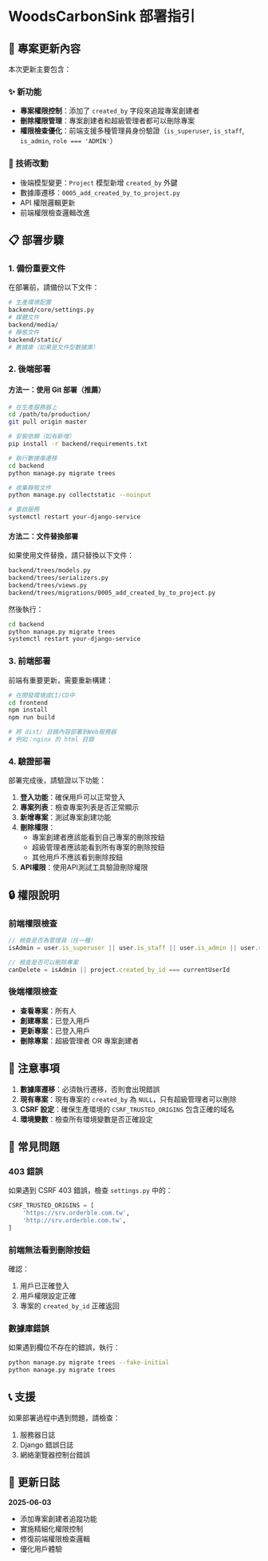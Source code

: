 # WoodsCarbonSink 部署指引

## 🚀 專案更新內容

本次更新主要包含：

### ✨ 新功能
- **專案權限控制**：添加了 `created_by` 字段來追蹤專案創建者
- **刪除權限管理**：專案創建者和超級管理者都可以刪除專案
- **權限檢查優化**：前端支援多種管理員身份驗證（`is_superuser`, `is_staff`, `is_admin`, `role === 'ADMIN'`）

### 🔧 技術改動
- 後端模型變更：`Project` 模型新增 `created_by` 外鍵
- 數據庫遷移：`0005_add_created_by_to_project.py`
- API 權限邏輯更新
- 前端權限檢查邏輯改進

## 📋 部署步驟

### 1. 備份重要文件
在部署前，請備份以下文件：
```bash
# 生產環境配置
backend/core/settings.py
# 媒體文件
backend/media/
# 靜態文件
backend/static/
# 數據庫（如果是文件型數據庫）
```

### 2. 後端部署

#### 方法一：使用 Git 部署（推薦）
```bash
# 在生產服務器上
cd /path/to/production/
git pull origin master

# 安裝依賴（如有新增）
pip install -r backend/requirements.txt

# 執行數據庫遷移
cd backend
python manage.py migrate trees

# 收集靜態文件
python manage.py collectstatic --noinput

# 重啟服務
systemctl restart your-django-service
```

#### 方法二：文件替換部署
如果使用文件替換，請只替換以下文件：
```bash
backend/trees/models.py
backend/trees/serializers.py
backend/trees/views.py
backend/trees/migrations/0005_add_created_by_to_project.py
```

然後執行：
```bash
cd backend
python manage.py migrate trees
systemctl restart your-django-service
```

### 3. 前端部署

前端有重要更新，需要重新構建：

```bash
# 在開發環境或CI/CD中
cd frontend
npm install
npm run build

# 將 dist/ 目錄內容部署到Web服務器
# 例如：nginx 的 html 目錄
```

### 4. 驗證部署

部署完成後，請驗證以下功能：

1. **登入功能**：確保用戶可以正常登入
2. **專案列表**：檢查專案列表是否正常顯示
3. **新增專案**：測試專案創建功能
4. **刪除權限**：
   - 專案創建者應該能看到自己專案的刪除按鈕
   - 超級管理者應該能看到所有專案的刪除按鈕
   - 其他用戶不應該看到刪除按鈕
5. **API權限**：使用API測試工具驗證刪除權限

## 🔒 權限說明

### 前端權限檢查
```javascript
// 檢查是否為管理員（任一種）
isAdmin = user.is_superuser || user.is_staff || user.is_admin || user.role === 'ADMIN'

// 檢查是否可以刪除專案
canDelete = isAdmin || project.created_by_id === currentUserId
```

### 後端權限檢查
- **查看專案**：所有人
- **創建專案**：已登入用戶
- **更新專案**：已登入用戶
- **刪除專案**：超級管理者 OR 專案創建者

## 🚨 注意事項

1. **數據庫遷移**：必須執行遷移，否則會出現錯誤
2. **現有專案**：現有專案的 `created_by` 為 `NULL`，只有超級管理者可以刪除
3. **CSRF 設定**：確保生產環境的 `CSRF_TRUSTED_ORIGINS` 包含正確的域名
4. **環境變數**：檢查所有環境變數是否正確設定

## 🐛 常見問題

### 403 錯誤
如果遇到 CSRF 403 錯誤，檢查 `settings.py` 中的：
```python
CSRF_TRUSTED_ORIGINS = [
    'https://srv.orderble.com.tw',
    'http://srv.orderble.com.tw',
]
```

### 前端無法看到刪除按鈕
確認：
1. 用戶已正確登入
2. 用戶權限設定正確
3. 專案的 `created_by_id` 正確返回

### 數據庫錯誤
如果遇到欄位不存在的錯誤，執行：
```bash
python manage.py migrate trees --fake-initial
python manage.py migrate trees
```

## 📞 支援

如果部署過程中遇到問題，請檢查：
1. 服務器日誌
2. Django 錯誤日誌
3. 網絡瀏覽器控制台錯誤

## 📝 更新日誌

**2025-06-03**
- 添加專案創建者追蹤功能
- 實施精細化權限控制
- 修復前端權限檢查邏輯
- 優化用戶體驗 